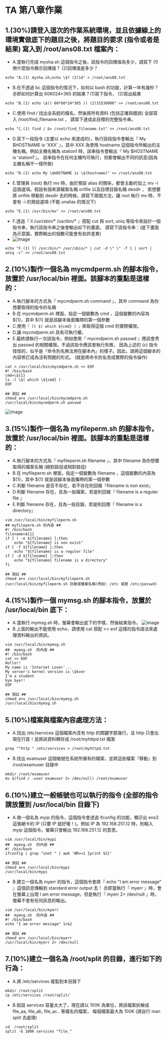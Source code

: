 # TA 第八章作業
## 1.(30%)請登入這次的作業系統環境，並且依據線上的環境實做底下的題目之後，將題目的要求 (指令或者是結果) 寫入到 /root/ans08.txt 檔案內：
- A.當執行完成 mysha.sh 這個指令之後，該指令的回傳值為多少，請寫下 (1)用什麼指令顯示回傳值？ (2)回傳值是多少？
```
echo "A.(1) mysha.sh;echo \$? (2)14" > /root/ans08.txt
```
- B.在不透過 bc 這個指令的情況下，如何以 bash 的功能，計算一年有幾秒？亦即如何計算出 60*60*24*365 的結果？(1)寫下指令， (2)寫出結果
 ```
echo "B.(1) echo \$(( 60*60*24*365 )) (2)31536000" >> /root/ans08.txt
```
- C.使用 find / 找出全系統的檔名，然後將所有資料 (包括正確與錯誤) 全部寫入 /root/find_filename.txt ， 請寫下達成此目標的完整指令串。
```
echo "C.(1) find / &> /root/find_filename.txt" >> /root/ans08.txt
```
- D.寫下一段指令 (主要以 echo 來達成的)，執行該段指令會輸出『 My $HOSTNAME is 'XXX' 』，其中 XXX 為使用 hostname 這個指令所輸出的主機名稱。例如主機名稱為 station1 時，該串指令會輸出『 My $HOSTNAME is 'station1'』。 該串指令在任何主機均可執行，但都會輸出不同的訊息(因為主機名稱不一樣所致)
```
echo "D.(1) echo My \$HOSTNAME is \$(hostname)" >> /root/ans08.txt
```
- E.管理員 (root) 執行 mv 時，由於預設 alias 的關係，都會主動的加上 mv -i 這個選項。假設有個來源檔案名稱 orifile 以及目標目錄名稱 desdir ， 若想要將 orifile 移動到 desdir 去的時候，請寫下兩個方法，讓 root 執行 mv 時，不會有 -i 的預設選項 (不能 unalias 的情況下)
```
echo "E.(1) /usr/bin/mv" >> /root/ans08.txt
```
- F.透過『 ll /usr/sbin/* /usr/bin/* 』搭配 cut 與 sort, uniq 等指令來設計一個指令串，執行該指令串之後會輸出如下的畫面， 請寫下該指令串：(底下畫面為示意圖，實際輸出的個數可能會有些許差異)
- ![image](https://github.com/vbkservices/mybookword/assets/97799165/c2859c51-0854-44c3-8cbc-5e638d621c99)
```
echo "F.(1) ll /usr/bin/* /usr/sbin/* | cut -d \" \" -f 1 | sort | uniq -c" >> /root/ans08.txt
```
## 2.(10%)製作一個名為 mycmdperm.sh 的腳本指令，放置於 /usr/local/bin 裡面。該腳本的重點是這樣的：
- A.執行腳本的方式為『 mycmdperm.sh command 』，其中 command 為你想要取得的指令的名稱
- B.在 mycmdperm.sh 裡面，指定一個變數為 cmd ，這個變數的內容為 ${1}，其中 ${1} 就是該腳本後面攜帶的第一個參數
- C.使用`『 ll $( which ${cmd} ) 』`來取得這個 cmd 的實際權限。
- D.讓 mycmdperm.sh 具有可執行權。
- E.最終請執行一次該指令，例如使用『 mycmdperm.sh passwd 』應該會秀出 passwd 的相關權限。不過該指令應該會執行失敗， 因為上述的 (c) 指令怪怪的，似乎是『命令別名無法用在腳本內』的樣子。因此，請將這個腳本的內容修訂成為沒有問題的形式。 (就是將命令別名改成實際的指令操作)
```
cat > /usr/local/bin/mycmdperm.sh << EOF
#! /bin/bash
cmd=\${1}
ls -l \$( which \${cmd} )
EOF
```
```
## 測試 ##
chmod a+x /usr/local/bin/mycmdperm.sh
/usr/local/bin/mycmdperm.sh passwd
```
![image](https://github.com/vbkservices/mybookword/assets/97799165/70865cbf-1098-447b-950e-f8d7031e4c77)
## 3.(15%)製作一個名為 myfileperm.sh 的腳本指令，放置於 /usr/local/bin 裡面。該腳本的重點是這樣的：
- A.執行腳本的方式為『 myfileperm.sh filename 』，其中 filename 為你想要取得的檔案名稱 (絕對路徑或相對路徑)
- B.在 myfileperm.sh 裡面，指定一個變數為 filename ，這個變數的內容為 ${1}，其中 ${1} 就是該腳本後面攜帶的第一個參數
- C.判斷 filename 是否不存在，若不存在則回報『filename is non exist』
- D.判斷 filename 存在，且為一般檔案，若是則回報『 filename is a reguler file 』
- E.判斷 filename 存在，且為一般目錄，若是則回應『 filename is a directory』
```
vim /usr/local/bin/myfileperm.sh
## myfileperm.sh 的內容 ##
#! /bin/bash
filename=${1}
if [ ! -e ${filename} ];then
    echo "${filename} is non exist"
if [ -f ${filename} ];then
    echo "${filename} is a reguler file"
if [ -d ${filename} ];then
    echo "${filename} filename is a directory"
fi
```
```
## 測試 ##
chmod a+x /usr/local/bin/myfileperm.sh
/usr/local/bin/myfileperm.sh 目錄或檔案名稱(例如: /etc 或是 /etc/passwd)
```
## 4.(15%)製作一個 mymsg.sh 的腳本指令，放置於 /usr/local/bin 底下：
- A.當執行 mymsg.sh 時，螢幕會輸出底下的字樣，然後結束指令。
![image](https://github.com/vbkservices/mybookword/assets/97799165/021218bb-5e15-4d10-9e46-539618fc06a5)
- B.上面的輸出不能使用 echo，請使用 cat 搭配 << eof 這樣的指令語法來處理資料輸出的資訊。
```
vim /usr/local/bin/mymsg.sh 
##  mymsg.sh  的內容 ##
#! /bin/bash
cat << EOF
Hollo!!
My name is 'Internet Lover'...
My server's kernel version is \$kver
I'm a student
bye bye!!
EOF
```
```
## 測試 ##
chmod a+x /usr/local/bin/mymsg.sh 
/usr/local/bin/mymsg.sh 
```
## 5.(10%)檔案與檔案內容處理方法：
- A.找出 /etc/services 這個檔案內含有 http 的關鍵字那幾行，且 http 只會出現在行首！並將該資料轉存成 /root/myhttpd.txt 檔案
```
grep "^http " /etc/services > /root/myhttpd.txt
```
- B.找出 examuser 這個帳號在系統所擁有的檔案，並將這些檔案『移動』到 /root/examuser 目錄中
```
mkdir /root/examuser
mv $(find / -user examuser 2> /dev/null) /root/examuser
```
## 6.(10%)建立一般帳號也可以執行的指令 (全部的指令請放置到 /usr/local/bin 目錄下)
- A.做一個名為 myip 的指令，這個指令會透過 ifconfig 的功能，顯示出 ens3 這張網卡的 IP (只要 IP 就好喔！)。例如 IP 為 192.168.251.12 時，則輸入 myip 這個指令，螢幕只會輸出 192.168.251.12 的意思。
```
vim /usr/local/bin/mypi
##  mymsg.sh  的內容 ##
#! /bin/bash
ifconfig | grep "inet " | awk 'NR==1 {print $2}'
```
```
## 測試 ##
chmod a+x /usr/local/bin/mypi
/usr/local/bin/mypi
```
- B.建立一個名為 myerr 的指令，這個指令會將『 echo "I am error message" 』這個訊息傳輸到 standard error output 去！ 亦即當執行『 myerr 』時，會在螢幕上出現 I am error message，但是執行『 myerr 2> /dev/null 』時，螢幕不會有任何訊息的輸出。
```
vim /usr/local/bin/myerr
##  mymsg.sh  的內容 ##
#! /bin/bash
echo "I am error message" 1>&2
```
```
## 測試 ##
chmod a+x /usr/local/bin/myerr
/usr/local/bin/myerr 2> /dev/null
```
## 7.(10%)建立一個名為 /root/split 的目錄，進行如下的行為：
- A.將 /etc/services 複製到本目錄下
```
mkdir /root/split
cp /etc/services /root/split/
```
- B.假設 services 容量太大了，現在請以 100K 為單位，將該檔案拆解成 file_aa, file_ab, file_ac.. 等檔名的檔案， 每個檔案最大為 100K (請自行 man split 去處理)
```
cd  /root/split
split -b 100K services "file_"
```
